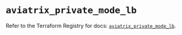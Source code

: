 # `aviatrix_private_mode_lb`

Refer to the Terraform Registry for docs: [`aviatrix_private_mode_lb`](https://registry.terraform.io/providers/aviatrixsystems/aviatrix/8.1.10/docs/resources/private_mode_lb).
